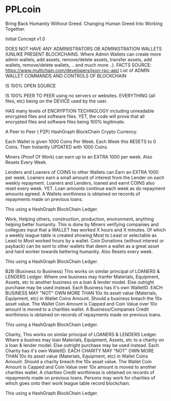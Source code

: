 # PPLcoin

Bring Back Humanity Without Greed.  Changing Human Greed Into Working Together.

Initial Concept v1.0


DOES NOT HAVE ANY ADMINISTRATORS OR ADMINISTRATION WALLETS (UNLIKE PRESENT BLOCKCHAINS. Where Admin Wallets can create more admin wallets, add assets, remove/delete assets, transfer assets, add wallets, remove/delete wallets, .. and much more ..).
FACTS SOURCE: https://www.multichain.com/developers/json-rpc-api/  List of ADMIN WALLET COMMANDS AND CONTROLS OF BLOCKCHAIN

IS 100% OPEN SOURCE

IS 100% PEER TO PEER using no servers or websites. EVERYTHING (all files, etc) being on the DEVICE used by the user.

HAS many levels of ENCRYPTION TECHNOLOGY including unreadable encrypted files and software files. YET, the code will prove that all encrypted files and software files being 100% legitimate.

A Peer to Peer ( P2P) HashGraph BlockChain Crypto Currency.

Each Wallet is given 1000 Coins Per Week.
Each Week this RESETS to 0 Coins.
Then Instantly UPDATED with 1000 Coins.


Miners (Proof Of Work) can earn up to an EXTRA 1000 per week.
Also Resets Every Week.


Lenders and Loaners of COINS to other Wallets can Earn an EXTRA 1000 per week.
Loaners earn a small amount of interest from the Lender on each weekly repayment.
Loaners and Lenders, loaned and earnt COINS also reset every week.
YET. Loan amounts continue each week as do repayment amounts agreed.
A Wallets worthiness is obtained on records of repayments made on previous loans.

This using a HashGraph BlockChain Ledger.


Work, Helping others, construction, production, environment, anything helping better humanity.
This is done by Miners verifying companies and collegues input that a WALLET has worked X hours and X minutes.
Of which a weekly league table is created showing Most to Least or selectable as Least to Most worked hours by a wallet.
Coin Donations (without interest or payback) can be sent to other wallets that deem a wallet as a great asset and hard worker towards bettering humanity.
Also Resets every week.

This using a HashGraph BlockChain Ledger.

B2B (Business to Business)
This works on similar principal of LOANERS & LENDERS Ledger.
Where one business may tranfer Materials, Equipment, Assets, etc to another business on a loan & lender model.
Else outright purchase may be used instead.
Each Business has it's own WalletID.
EACH BUSINESS MAY "NOT" OWN MORE THAN 10x its asset value (Materials, Equipment, etc) in Wallet Coins Amount.
Should a business breach the 10x asset value. The Wallet Coin Amount is Capped and Coin Value over 10x amount is moved to a charities wallet.
A Business/Companies Credit worthiness is obtained on records of repayments made on previous loans.

This using a HashGraph BlockChain Ledger.


Charity,
This works on similar principal of LOANERS & LENDERS Ledger.
Where a busines may loan Materials, Equipment, Assets, etc to a charity on a loan & lender model.
Else outright purchase may be used instead.
Each Charity has it's own WalletID.
EACH CHARITY MAY "NOT" OWN MORE THAN 10x its asset value (Materials, Equipment, etc) in Wallet Coins Amount.
Should a charity breach the 10x asset value. The Wallet Coin Amount is Capped and Coin Value over 10x amount is moved to another charities wallet.
A charities Credit worthiness is obtained on records of repayments made on previous loans.
Persons may work for charities of which goes onto their work league table record blockchain.

This using a HashGraph BlockChain Ledger.
